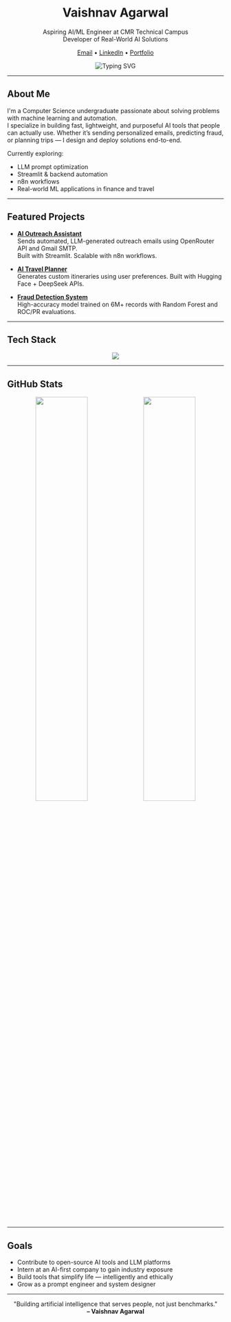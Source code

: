 <h1 align="center">Vaishnav Agarwal</h1>

<p align="center">
  Aspiring AI/ML Engineer at CMR Technical Campus<br>
  Developer of Real-World AI Solutions
</p>

<p align="center">
  <a href="mailto:agarwalvaishnav007@gmail.com">Email</a> • 
  <a href="https://www.linkedin.com/in/vaishnav-agarwal-9498542b0/">LinkedIn</a> • 
  <a href="https://vaishnav00769.github.io/Portfolio/">Portfolio</a>
</p>

<p align="center">
  <img src="https://readme-typing-svg.herokuapp.com?font=Fira+Code&weight=500&size=22&pause=1000&color=1F6FEB&center=true&vCenter=true&width=600&lines=AI+%2F+ML+Developer;Prompt+Engineer+%7C+LLM+Integration;Streamlit+%7C+Automation+%7C+Python+Lover" alt="Typing SVG" />
</p>

---

## About Me

I'm a Computer Science undergraduate passionate about solving problems with machine learning and automation.  
I specialize in building fast, lightweight, and purposeful AI tools that people can actually use. Whether it’s sending personalized emails, predicting fraud, or planning trips — I design and deploy solutions end-to-end.

Currently exploring:
- LLM prompt optimization
- Streamlit & backend automation
- n8n workflows
- Real-world ML applications in finance and travel

---

## Featured Projects

- **[AI Outreach Assistant](https://github.com/Vaishnav00769/automated_AI_outreach)**  
  Sends automated, LLM-generated outreach emails using OpenRouter API and Gmail SMTP.  
  Built with Streamlit. Scalable with n8n workflows.

- **[AI Travel Planner](https://github.com/Vaishnav00769/AI-Travel-Planner)**  
  Generates custom itineraries using user preferences. Built with Hugging Face + DeepSeek APIs.

- **[Fraud Detection System](https://github.com/Vaishnav00769/Fraud-Detection-System)**  
  High-accuracy model trained on 6M+ records with Random Forest and ROC/PR evaluations.

---

## Tech Stack

<p align="center">
  <img src="https://skillicons.dev/icons?i=python,cpp,git,streamlit,vscode,latex" />
</p>

---

## GitHub Stats

<p align="center">
  <img src="https://github-readme-stats.vercel.app/api?username=Vaishnav00769&show_icons=true&theme=radical" width="49%" />
  <img src="https://github-readme-streak-stats.herokuapp.com?user=Vaishnav00769&theme=radical" width="49%" />
</p>

---

## Goals

- Contribute to open-source AI tools and LLM platforms  
- Intern at an AI-first company to gain industry exposure  
- Build tools that simplify life — intelligently and ethically  
- Grow as a prompt engineer and system designer  

---

<p align="center">
  "Building artificial intelligence that serves people, not just benchmarks."<br>
  <b>– Vaishnav Agarwal</b>
</p>
